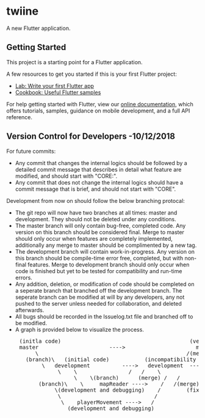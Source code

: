 # twiine

A new Flutter application.

## Getting Started

This project is a starting point for a Flutter application.

A few resources to get you started if this is your first Flutter project:

- [Lab: Write your first Flutter app](https://flutter.dev/docs/get-started/codelab)
- [Cookbook: Useful Flutter samples](https://flutter.dev/docs/cookbook)

For help getting started with Flutter, view our
[online documentation](https://flutter.dev/docs), which offers tutorials,
samples, guidance on mobile development, and a full API reference.

## Version Control for Developers -10/12/2018
 
For future commits:
  * Any commit that changes the internal logics should be followed by a detailed commit  message that describes in detail what feature
    are modified, and should start with "CORE:".
  * Any commit that does not change the internal logics should have a commit message that is brief, and should not start with "CORE".
 
Development from now on should follow the below branching protocal:
  * The git repo will now have two branches at all times: master and development. They should not be deleted under any conditions.
  * The master branch will only contain bug-free, completed code. Any version on this branch should be considered final. Merge to
    master should only occur when features are completely implemented, additionally any merge to master should be complimented by a 
    new tag.
  * The development branch will contain work-in-progress. Any version on this branch should be compile-time error free, completed,
    but with non-final features. Merge to development branch should only occur when code is finished but yet to be tested for 
    compatibility and run-time errors.
  * Any addition, deletion, or modification of code should be completed on a seperate branch that branched off the development branch.
    The seperate branch can be modified at will by any developers, any not pushed to the server unless needed for collaboration, and 
    deleted afterwards. 
  * All bugs should be recorded in the Issuelog.txt file and branched off to be modified.
  * A graph is provided below to visualize the process.

<pre>
    (initla code)										 (version 1)
	master 						----> 					   master
	     \										  	    /(merge)
      (branch)\   (initial code)   	       (incompatibility issue found)  /--->   	development/
	       \   development  	 	---->	development	 ----/	  (updated compatible code)
	            \    \			      /   /	   \		            /
                     \    \(branch)	     (merge) /   /	    \(branch)	           /(merge)
	      (branch)\    \     mapReader ---->    /   /(merge)     \	 Issue1  ---->    /
		       \(development and debugging)    /	    (fix compatibility issue)
		        \                             /
		         \    playerMovement ---->   /
		           (development and debugging)
</pre>
